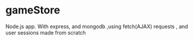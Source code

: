 # gameStore
Node.js app. With express, and mongodb ,using fetch(AJAX) requests , and user sessions made from scratch
